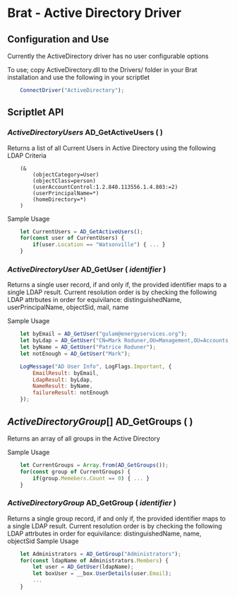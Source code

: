# Brat - Active Directory Driver

## Configuration and Use
Currently the ActiveDirectory driver has no user configurable options

To use; copy ActiveDirectory.dll to the Drivers/ folder in your Brat installation and use the following in your scriptlet

```javascript
	ConnectDriver("ActiveDirectory");
```

## Scriptlet API

### *ActiveDirectoryUsers* **AD_GetActiveUsers** ( )

Returns a list of all Current Users in Active Directory using the following LDAP Criteria
```
	(&
		(objectCategory=User)
		(objectClass=person)
		(userAccountControl:1.2.840.113556.1.4.803:=2)
		(userPrincipalName=*)
		(homeDirectory=*)
	)
```

Sample Usage
```javascript
	let CurrentUsers = AD_GetActiveUsers();
	for(const user of CurrentUsers) {
		if(user.Location == "Watsonville") { ... }
	}
```

### *ActiveDirectoryUser* **AD_GetUser** ( *identifier* )
Returns a single user record, if and only if, the provided identifier maps to a single LDAP result.  Current resolution order is by checking the following LDAP attrbutes in order for equivilance: distinguishedName, userPrincipalName, objectSid, mail, name

Sample Usage
```javascript
	let byEmail = AD_GetUser("gulam@energyservices.org");
	let byLdap = AD_GetUser("CN=Mark Roduner,OU=Management,OU=Accounts,DC=energyservices,DC=org");
	let byName = AD_GetUser("Patrice Roduner");
	let notEnough = AD_GetUser("Mark");

	LogMessage("AD User Info", LogFlags.Important, {
		EmailResult: byEmail,
		LdapResult: byLdap,
		NameResult: byName,
		failureResult: notEnough
	});

```

## *ActiveDirectoryGroup*[] **AD_GetGroups** ( )

Returns an array of all groups in the Active Directory

Sample Usage
```javascript
	let CurrentGroups = Array.from(AD_GetGroups());
	for(const group of CurrentGroups) {
		if(group.Memebers.Count == 0) { ... }
	}
```

### *ActiveDirectoryGroup* **AD_GetGroup** ( *identifier* ) 
Returns a single group record, if and only if, the provided identifier maps to a single LDAP result.  Current resolution order is by checking the following LDAP attrbutes in order for equivilance: distinguishedName, name, objectSid
Sample Usage
```javascript
	let Administrators = AD_GetGroup("Administrators");
	for(const ldapName of Administrators.Members) {
		let user = AD_GetUser(ldapName);
		let boxUser = __box.UserDetails(user.Email);
		...
	}
```
